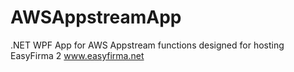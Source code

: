 # AWSAppstreamApp
.NET WPF App for AWS Appstream functions
designed for hosting EasyFirma 2 www.easyfirma.net 
